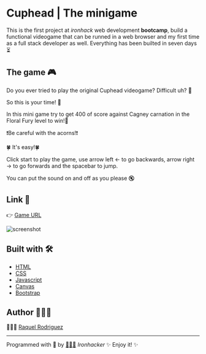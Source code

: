 # Cuphead | The minigame

This is the first project at *ironhack* web development **bootcamp**, build a functional videogame that can be runned in a web browser and my first time as a full stack developer as well. Everything has been builted in seven days ⏳

## The game 🎮

Do you ever tried to play the original Cuphead videogame? Difficult uh? 💢

So this is your time! 🥳  

In this mini game try to get 400 of score against Cagney carnation in the Floral Fury level to win!🌼

❗️Be careful with the acorns!❗️

🍀 It's easy!🍀 


Click start to play the game, use arrow left ← to go backwards, arrow right → to go forwards and the spacebar to jump.

You can put the sound on and off as you please 🔇

## Link 🔗
👉 [Game URL](https://cuphead-game.netlify.app/)

![screenshot](https://i.ibb.co/GkmBMsS/Captura-de-pantalla-2021-04-07-a-las-12-29-23.png)


## Built with 🛠

* [HTML](https://www.w3schools.com/html/html_intro.asp)
* [CSS](https://www.w3schools.com/css/css_intro.asp)
* [Javascript](https://www.w3schools.com/js/js_intro.asp)
* [Canvas](https://www.w3schools.com/graphics/canvas_intro.asp)
* [Bootstrap](https://www.w3schools.com/bootstrap4/bootstrap_get_started.asp)

## Author 🙋🏻‍♀

👩🏻‍💻 [Raquel Rodriguez](https://github.com/srtamaciel) 

---

Programmed with 💪 by [🙋🏻‍♀️](https://github.com/srtamaciel)  *Ironhacker*  ✨ Enjoy it! ✨